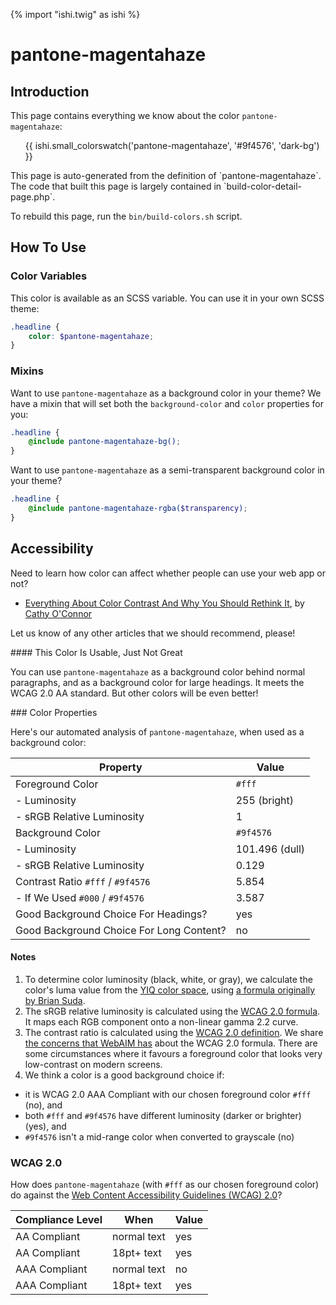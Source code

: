 {% import "ishi.twig" as ishi %}
# pantone-magentahaze

## Introduction

This page contains everything we know about the color `pantone-magentahaze`:

<div class="grid">
    <div class="cell">
        <div class="swatch">
            <ul>
                {{ ishi.small_colorswatch('pantone-magentahaze', '#9f4576', 'dark-bg') }}
            </ul>
        </div>
    </div>
</div>

<div class="callout attention" markdown="1">
This page is auto-generated from the definition of `pantone-magentahaze`. The code that built this page is largely contained in `build-color-detail-page.php`.

To rebuild this page, run the `bin/build-colors.sh` script.
</div>

## How To Use

### Color Variables

This color is available as an SCSS variable. You can use it in your own SCSS theme:

```scss
.headline {
    color: $pantone-magentahaze;
}
```

### Mixins

Want to use `pantone-magentahaze` as a background color in your theme? We have a mixin that will set both the `background-color` and `color` properties for you:

```scss
.headline {
    @include pantone-magentahaze-bg();
}
```

Want to use `pantone-magentahaze` as a semi-transparent background color in your theme?

```scss
.headline {
    @include pantone-magentahaze-rgba($transparency);
}
```

## Accessibility

Need to learn how color can affect whether people can use your web app or not?

* [Everything About Color Contrast And Why You Should Rethink It](https://www.smashingmagazine.com/2014/10/color-contrast-tips-and-tools-for-accessibility/), by [Cathy O'Connor](http://www.twitter.com/cagocon)

Let us know of any other articles that we should recommend, please!
<div class="callout warning" markdown="1">
#### This Color Is Usable, Just Not Great

You can use `pantone-magentahaze` as a background color behind normal paragraphs, and as a background color for large headings. It meets the WCAG 2.0 AA standard. But other colors will be even better!
</div>
### Color Properties

Here's our automated analysis of `pantone-magentahaze`, when used as a background color:

Property | Value
---------|------
Foreground Color | `#fff`
- Luminosity | 255 (bright)
- sRGB Relative Luminosity | 1
Background Color | `#9f4576`
- Luminosity | 101.496 (dull)
- sRGB Relative Luminosity | 0.129
Contrast Ratio `#fff` / `#9f4576` | 5.854
- If We Used `#000` / `#9f4576` | 3.587
Good Background Choice For Headings? | yes
Good Background Choice For Long Content? | no

#### Notes

1. To determine color luminosity (black, white, or gray), we calculate the color's luma value from the [YIQ color space](https://en.wikipedia.org/wiki/YIQ), using [a formula originally by Brian Suda](https://24ways.org/2010/calculating-color-contrast/).
1. The sRGB relative luminosity is calculated using the [WCAG 2.0 formula](https://www.w3.org/TR/WCAG20/#relativeluminancedef). It maps each RGB component onto a non-linear gamma 2.2 curve.
1. The contrast ratio is calculated using the [WCAG 2.0 definition](https://www.w3.org/TR/2008/REC-WCAG20-20081211/#contrast-ratiodef). We share [the concerns that WebAIM has](http://webaim.org/blog/wcag-2-1-feedback/) about the WCAG 2.0 formula. There are some circumstances where it favours a foreground color that looks very low-contrast on modern screens.
1. We think a color is a good background choice if:
  - it is WCAG 2.0 AAA Compliant with our chosen foreground color `#fff` (no), and
  - both `#fff` and `#9f4576` have different luminosity (darker or brighter) (yes), and
  - `#9f4576` isn't a mid-range color when converted to grayscale (no)

### WCAG 2.0

How does `pantone-magentahaze` (with `#fff` as our chosen foreground color) do against the [Web Content Accessibility Guidelines (WCAG) 2.0](https://www.w3.org/TR/WCAG20/)?

Compliance Level | When | Value
-----------------|------|------
AA Compliant | normal text | yes
AA Compliant | 18pt+ text | yes
AAA Compliant | normal text | no
AAA Compliant | 18pt+ text | yes